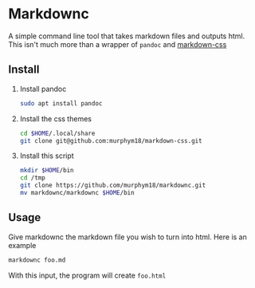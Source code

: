 # Markdownc

A simple command line tool that takes markdown files and outputs html. This isn't much more than a wrapper of `pandoc` and [markdown-css](https://github.com/otsaloma/markdown-css)

## Install

1. Install pandoc
   ```bash
   sudo apt install pandoc
   ```

1. Install the css themes
   ```bash
   cd $HOME/.local/share
   git clone git@github.com:murphym18/markdown-css.git
   ```

1. Install this script
   ```bash
   mkdir $HOME/bin
   cd /tmp
   git clone https://github.com/murphym18/markdownc.git
   mv markdownc/markdownc $HOME/bin
   ```

## Usage

Give markdownc the markdown file you wish to turn into html. Here is an example 

```bash
markdownc foo.md
```

With this input, the program will create `foo.html` 